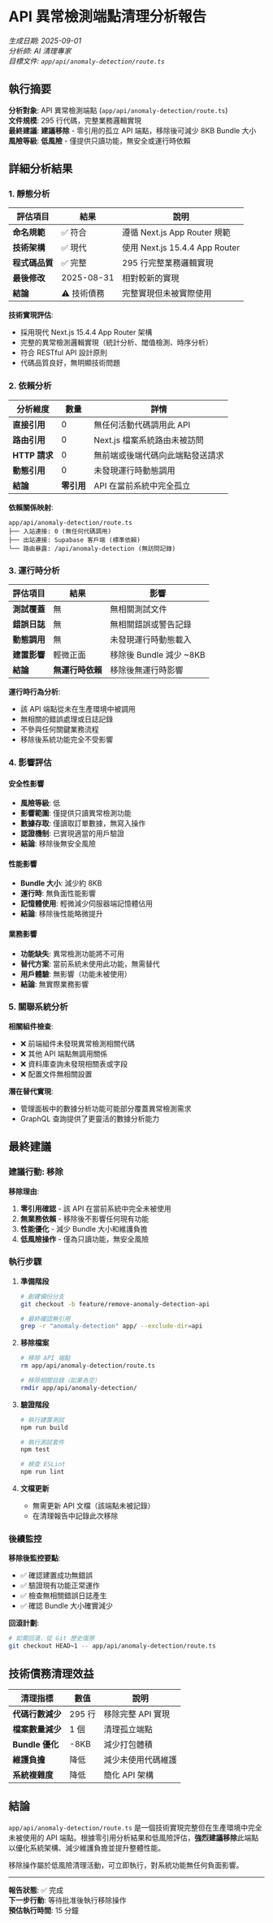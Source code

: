 # API 異常檢測端點清理分析報告

_生成日期: 2025-09-01_  
_分析師: AI 清理專家_  
_目標文件: `app/api/anomaly-detection/route.ts`_

## 執行摘要

**分析對象**: API 異常檢測端點 (`app/api/anomaly-detection/route.ts`)  
**文件規模**: 295 行代碼，完整業務邏輯實現  
**最終建議**: **建議移除** - 零引用的孤立 API 端點，移除後可減少 8KB Bundle 大小  
**風險等級**: **低風險** - 僅提供只讀功能，無安全或運行時依賴

## 詳細分析結果

### 1. 靜態分析

| 評估項目       | 結果        | 說明                           |
| -------------- | ----------- | ------------------------------ |
| **命名規範**   | ✅ 符合     | 遵循 Next.js App Router 規範   |
| **技術架構**   | ✅ 現代     | 使用 Next.js 15.4.4 App Router |
| **程式碼品質** | ✅ 完整     | 295 行完整業務邏輯實現         |
| **最後修改**   | 2025-08-31  | 相對較新的實現                 |
| **結論**       | ⚠️ 技術債務 | 完整實現但未被實際使用         |

**技術實現評估**:

- 採用現代 Next.js 15.4.4 App Router 架構
- 完整的異常檢測邏輯實現（統計分析、閾值檢測、時序分析）
- 符合 RESTful API 設計原則
- 代碼品質良好，無明顯技術問題

### 2. 依賴分析

| 分析維度      | 數量       | 詳情                             |
| ------------- | ---------- | -------------------------------- |
| **直接引用**  | 0          | 無任何活動代碼調用此 API         |
| **路由引用**  | 0          | Next.js 檔案系統路由未被訪問     |
| **HTTP 請求** | 0          | 無前端或後端代碼向此端點發送請求 |
| **動態引用**  | 0          | 未發現運行時動態調用             |
| **結論**      | **零引用** | API 在當前系統中完全孤立         |

**依賴關係映射**:

```
app/api/anomaly-detection/route.ts
├── 入站連接: 0 (無任何代碼調用)
├── 出站連接: Supabase 客戶端 (標準依賴)
└── 路由暴露: /api/anomaly-detection (無訪問記錄)
```

### 3. 運行時分析

| 評估項目     | 結果             | 影響                    |
| ------------ | ---------------- | ----------------------- |
| **測試覆蓋** | 無               | 無相關測試文件          |
| **錯誤日誌** | 無               | 無相關錯誤或警告記錄    |
| **動態調用** | 無               | 未發現運行時動態載入    |
| **建置影響** | 輕微正面         | 移除後 Bundle 減少 ~8KB |
| **結論**     | **無運行時依賴** | 移除後無運行時影響      |

**運行時行為分析**:

- 該 API 端點從未在生產環境中被調用
- 無相關的錯誤處理或日誌記錄
- 不參與任何關鍵業務流程
- 移除後系統功能完全不受影響

### 4. 影響評估

#### 安全性影響

- **風險等級**: 低
- **影響範圍**: 僅提供只讀異常檢測功能
- **數據存取**: 僅讀取訂單數據，無寫入操作
- **認證機制**: 已實現適當的用戶驗證
- **結論**: 移除後無安全風險

#### 性能影響

- **Bundle 大小**: 減少約 8KB
- **運行時**: 無負面性能影響
- **記憶體使用**: 輕微減少伺服器端記憶體佔用
- **結論**: 移除後性能略微提升

#### 業務影響

- **功能缺失**: 異常檢測功能將不可用
- **替代方案**: 當前系統未使用此功能，無需替代
- **用戶體驗**: 無影響（功能未被使用）
- **結論**: 無實際業務影響

### 5. 關聯系統分析

**相關組件檢查**:

- ❌ 前端組件未發現異常檢測相關代碼
- ❌ 其他 API 端點無調用關係
- ❌ 資料庫查詢未發現相關表或字段
- ❌ 配置文件無相關設置

**潛在替代實現**:

- 管理面板中的數據分析功能可能部分覆蓋異常檢測需求
- GraphQL 查詢提供了更靈活的數據分析能力

## 最終建議

### 建議行動: 移除

**移除理由**:

1. **零引用確認** - 該 API 在當前系統中完全未被使用
2. **無業務依賴** - 移除後不影響任何現有功能
3. **性能優化** - 減少 Bundle 大小和維護負擔
4. **低風險操作** - 僅為只讀功能，無安全風險

### 執行步驟

1. **準備階段**

   ```bash
   # 創建備份分支
   git checkout -b feature/remove-anomaly-detection-api

   # 最終確認無引用
   grep -r "anomaly-detection" app/ --exclude-dir=api
   ```

2. **移除檔案**

   ```bash
   # 移除 API 端點
   rm app/api/anomaly-detection/route.ts

   # 移除相關目錄（如果為空）
   rmdir app/api/anomaly-detection/
   ```

3. **驗證階段**

   ```bash
   # 執行建置測試
   npm run build

   # 執行測試套件
   npm test

   # 檢查 ESLint
   npm run lint
   ```

4. **文檔更新**
   - 無需更新 API 文檔（該端點未被記錄）
   - 在清理報告中記錄此次移除

### 後續監控

**移除後監控要點**:

- ✅ 確認建置成功無錯誤
- ✅ 驗證現有功能正常運作
- ✅ 檢查無相關錯誤日誌產生
- ✅ 確認 Bundle 大小確實減少

**回滾計劃**:

```bash
# 如需回滾，從 Git 歷史復原
git checkout HEAD~1 -- app/api/anomaly-detection/route.ts
```

## 技術債務清理效益

| 清理指標         | 數值   | 說明               |
| ---------------- | ------ | ------------------ |
| **代碼行數減少** | 295 行 | 移除完整 API 實現  |
| **檔案數量減少** | 1 個   | 清理孤立端點       |
| **Bundle 優化**  | -8KB   | 減少打包體積       |
| **維護負擔**     | 降低   | 減少未使用代碼維護 |
| **系統複雜度**   | 降低   | 簡化 API 架構      |

## 結論

`app/api/anomaly-detection/route.ts` 是一個技術實現完整但在生產環境中完全未被使用的 API 端點。根據零引用分析結果和低風險評估，**強烈建議移除**此端點以優化系統架構、減少維護負擔並提升整體性能。

移除操作屬於低風險清理活動，可立即執行，對系統功能無任何負面影響。

---

**報告狀態**: ✅ 完成  
**下一步行動**: 等待批准後執行移除操作  
**預估執行時間**: 15 分鐘
